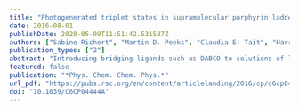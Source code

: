 ```yaml
---
title: "Photogenerated triplet states in supramolecular porphyrin ladder assemblies: an EPR study"
date: 2016-08-01
publishDate: 2020-05-09T11:51:42.531587Z
authors: ["Sabine Richert", "Martin D. Peeks", "Claudia E. Tait", "Harry L. Anderson", "Christiane R. Timmel"]
publication_types: ["2"]
abstract: "Introducing bridging ligands such as DABCO to solutions of linear zinc porphyrin oligomers has previously been shown to lead to the formation of ladder-type assemblies in which the single porphyrin units in each strand adopt a predominantly co-planar conformation. Here, we employ transient Electron Paramagnetic Resonance (EPR) to study photogenerated triplet states of these complexes in frozen solution with a particular focus on the extent of spin delocalisation. We make use of two different techniques: (i) the zero-field splitting parameters D and E are determined using transient continuous wave (cw) EPR spectroscopy and (ii) the hyperfine coupling constants, which directly reveal the extent of spin delocalisation, are quantified by orientation-selective proton Electron Nuclear DOuble Resonance (ENDOR) spectroscopy. It is found that ladder formation does not encourage triplet state delocalisation either across the bridging ligand DABCO or along the individual porphyrin strands despite their co-planar conformation, which was previously shown to allow increased electronic delocalisation."
featured: false
publication: "*Phys. Chem. Chem. Phys.*"
url_pdf: "https://pubs.rsc.org/en/content/articlelanding/2016/cp/c6cp04444a"
doi: "10.1039/C6CP04444A"
---
```



